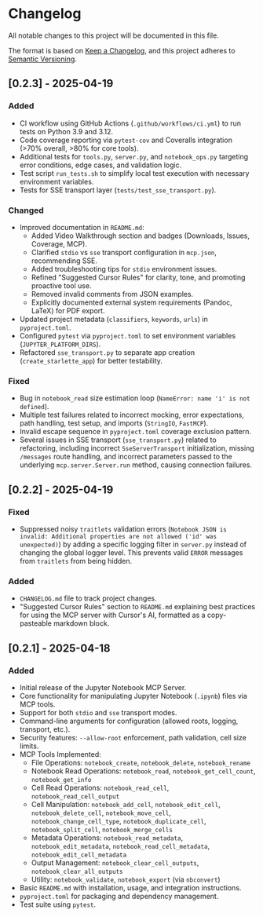 # Changelog

All notable changes to this project will be documented in this file.

The format is based on [Keep a Changelog](https://keepachangelog.com/en/1.0.0/),
and this project adheres to [Semantic Versioning](https://semver.org/spec/v2.0.0.html).

## [0.2.3] - 2025-04-19

### Added
- CI workflow using GitHub Actions (`.github/workflows/ci.yml`) to run tests on Python 3.9 and 3.12.
- Code coverage reporting via `pytest-cov` and Coveralls integration (>70% overall, >80% for core tools).
- Additional tests for `tools.py`, `server.py`, and `notebook_ops.py` targeting error conditions, edge cases, and validation logic.
- Test script `run_tests.sh` to simplify local test execution with necessary environment variables.
- Tests for SSE transport layer (`tests/test_sse_transport.py`).

### Changed
- Improved documentation in `README.md`:
  - Added Video Walkthrough section and badges (Downloads, Issues, Coverage, MCP).
  - Clarified `stdio` vs `sse` transport configuration in `mcp.json`, recommending SSE.
  - Added troubleshooting tips for `stdio` environment issues.
  - Refined "Suggested Cursor Rules" for clarity, tone, and promoting proactive tool use.
  - Removed invalid comments from JSON examples.
  - Explicitly documented external system requirements (Pandoc, LaTeX) for PDF export.
- Updated project metadata (`classifiers`, `keywords`, `urls`) in `pyproject.toml`.
- Configured `pytest` via `pyproject.toml` to set environment variables (`JUPYTER_PLATFORM_DIRS`).
- Refactored `sse_transport.py` to separate app creation (`create_starlette_app`) for better testability.

### Fixed
- Bug in `notebook_read` size estimation loop (`NameError: name 'i' is not defined`).
- Multiple test failures related to incorrect mocking, error expectations, path handling, test setup, and imports (`StringIO`, `FastMCP`).
- Invalid escape sequence in `pyproject.toml` coverage exclusion pattern.
- Several issues in SSE transport (`sse_transport.py`) related to refactoring, including incorrect `SseServerTransport` initialization, missing `/messages` route handling, and incorrect parameters passed to the underlying `mcp.server.Server.run` method, causing connection failures.

## [0.2.2] - 2025-04-19

### Fixed
- Suppressed noisy `traitlets` validation errors (`Notebook JSON is invalid: Additional properties are not allowed ('id' was unexpected)`) by adding a specific logging filter in `server.py` instead of changing the global logger level. This prevents valid `ERROR` messages from `traitlets` from being hidden.

### Added
- `CHANGELOG.md` file to track project changes.
- "Suggested Cursor Rules" section to `README.md` explaining best practices for using the MCP server with Cursor's AI, formatted as a copy-pasteable markdown block.

## [0.2.1] - 2025-04-18

### Added
- Initial release of the Jupyter Notebook MCP Server.
- Core functionality for manipulating Jupyter Notebook (`.ipynb`) files via MCP tools.
- Support for both `stdio` and `sse` transport modes.
- Command-line arguments for configuration (allowed roots, logging, transport, etc.).
- Security features: `--allow-root` enforcement, path validation, cell size limits.
- MCP Tools Implemented:
  - File Operations: `notebook_create`, `notebook_delete`, `notebook_rename`
  - Notebook Read Operations: `notebook_read`, `notebook_get_cell_count`, `notebook_get_info`
  - Cell Read Operations: `notebook_read_cell`, `notebook_read_cell_output`
  - Cell Manipulation: `notebook_add_cell`, `notebook_edit_cell`, `notebook_delete_cell`, `notebook_move_cell`, `notebook_change_cell_type`, `notebook_duplicate_cell`, `notebook_split_cell`, `notebook_merge_cells`
  - Metadata Operations: `notebook_read_metadata`, `notebook_edit_metadata`, `notebook_read_cell_metadata`, `notebook_edit_cell_metadata`
  - Output Management: `notebook_clear_cell_outputs`, `notebook_clear_all_outputs`
  - Utility: `notebook_validate`, `notebook_export` (via `nbconvert`)
- Basic `README.md` with installation, usage, and integration instructions.
- `pyproject.toml` for packaging and dependency management.
- Test suite using `pytest`. 